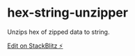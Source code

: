 # hex-string-unzipper

Unzips hex of zipped data to string.

[Edit on StackBlitz ⚡️](https://stackblitz.com/edit/hex-string-unzipper)
